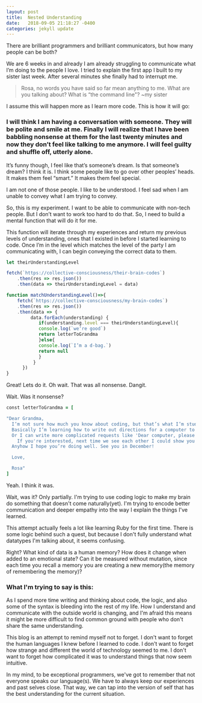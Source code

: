 ```yaml
---
layout: post
title:  Nested Understanding
date:   2018-09-05 21:18:27 -0400
categories: jekyll update
---
```

There are brilliant programmers and brilliant communicators, but how many people can be both?

We are 6 weeks in and already I am already struggling to communicate what I’m doing to the people I love. I tried to explain the first app I built to my sister last week. After several minutes she finally had to interrupt me.

>Rosa, no words you have said so far mean anything to me. What are you talking about? What is “the command line"? ~my sister

I assume this will happen more as I learn more code. This is how it will go:


### I will think I am having a conversation with someone. They will be polite and smile at me. Finally I will realize that I have been babbling nonsense at them for the last twenty minutes and now they don’t feel like talking to me anymore. I will feel guilty and shuffle off, utterly alone.


It’s funny though, I feel like that’s someone’s dream. Is that someone’s dream? I think it is. I think some people like to go over other peoples’ heads. It makes them feel “smart.” It makes them feel special.

I am not one of those people. I like to be understood. I feel sad when I am unable to convey what I am trying to convey.

So, this is my experiment. I want to be able to communicate with non-tech people. But I don’t want to work too hard to do that. So, I need to build a mental function that will do it for me.

This function will iterate through my experiences and return my previous levels of understanding, ones that I existed in before I started learning to code. Once I’m in the level which matches the level of the party I am communicating with, I can begin conveying the correct data to them.  

```js
let theirUnderstandingLevel

fetch(`https://collective-consciousness/their-brain-codes`)
	.then(res => res.json())
	.then(data => theirUnderstandingLevel = data)

function matchUnderstandingLevel()=>{
	fetch(`https://collective-consciousness/my-brain-codes`)
	.then(res => res.json())
	.then(data => {
		 data.forEach(understanding) {
			if(understanding.level === theirUnderstandingLevel){
			console.log(`we’re good`)
			return letterToGrandma
			}else{
			console.log(`I’m a d-bag.`)
            return null
            }
          }  
      })
}
```

Great! Lets do it. Oh wait. That was all nonsense. Dangit.

Wait. Was it nonsense?

```ruby
const letterToGrandma = [

"Dear Grandma,
  I’m not sure how much you know about coding, but that’s what I’m studying right now, so I thought I’d tell you a bit about it.
  Basically I’m learning how to write out directions for a computer to follow. I can write simple requests, similar to what you’d type into a calculator like 'Dear computer, please add these numbers and show the result on your screen.'
  Or I can write more complicated requests like 'Dear computer, please take this picture of my grandma and save it with the place and date. That way I can always look at it and know where and when it was taken.'
	If you're interested, next time we see each other I could show you how to write some code. At it's most basic, code is really simple. For example, in the programming “language” Ruby, if I want the computer to display the word “Grandma” on the screen for me, I would type `puts “Grandma”`   
  Anyhow I hope you’re doing well. See you in December!

  Love,

  Rosa"
]
```

Yeah. I think it was.

Wait, was it? Only partially. I'm trying to use coding logic to make my brain do something that doesn't come naturally(yet). I'm trying to encode better communication and deeper empathy into the way I explain the things I've learned.

This attempt actually feels a lot like learning Ruby for the first time. There is some logic behind such a quest, but because I don't fully understand what datatypes I'm talking about, it seems confusing.

Right? What kind of data is a human memory? How does it change when added to an emotional state? Can it be measured without mutation, since each time you recall a memory you are creating a new memory(the memory of remembering the memory)?

### What I'm trying to say is this:
As I spend more time writing and thinking about code, the logic, and also some of the syntax is bleeding into the rest of my life. How I understand and communicate with the outside world is changing, and I'm afraid this means it might be more difficult to find common ground with people who don't share the same understanding.  

This blog is an attempt to remind myself not to forget. I don't want to forget the human languages I knew before I learned to code. I don't want to forget how strange and different the world of technology seemed to me. I don't want to forget how complicated it was to understand things that now seem intuitive.

In my mind, to be exceptional programmers, we've got to remember that not everyone speaks our language(s). We have to always keep our experiences and past selves close. That way, we can tap into the version of self that has the best understanding for the current situation.    
